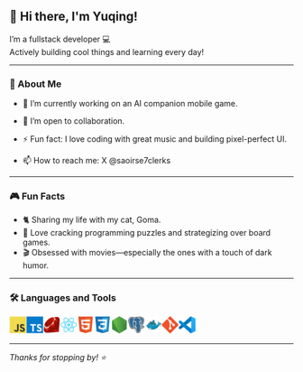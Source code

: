 ## 👋 Hi there, I'm Yuqing!

I’m a fullstack developer 💻   
Actively building cool things and learning every day!

---

### 🚀 About Me

- 🔭 I’m currently working on an AI companion mobile game.
- 👯 I’m open to collaboration.
- ⚡ Fun fact: I love coding with great music and building pixel-perfect UI.

- 📫 How to reach me: X @saoirse7clerks

---

### 🎮 Fun Facts
- 🐈 Sharing my life with my cat, Goma.
- 🧠 Love cracking programming puzzles and strategizing over board games.
- 🎬 Obsessed with movies—especially the ones with a touch of dark humor.

---

### 🛠️ Languages and Tools

<img align="left" alt="JavaScript" width="30px" src="https://raw.githubusercontent.com/devicons/devicon/master/icons/javascript/javascript-original.svg" />
<img align="left" alt="TypeScript" width="30px" src="https://raw.githubusercontent.com/devicons/devicon/master/icons/typescript/typescript-original.svg" />
<img align="left" alt="Ruby" width="30px" src="https://raw.githubusercontent.com/devicons/devicon/master/icons/ruby/ruby-original.svg" />
<img align="left" alt="React" width="30px" src="https://raw.githubusercontent.com/devicons/devicon/master/icons/react/react-original.svg" />
<img align="left" alt="HTML5" width="30px" src="https://raw.githubusercontent.com/devicons/devicon/master/icons/html5/html5-original.svg" />
<img align="left" alt="CSS3" width="30px" src="https://raw.githubusercontent.com/devicons/devicon/master/icons/css3/css3-original.svg" />
<img align="left" alt="Node.js" width="30px" src="https://raw.githubusercontent.com/devicons/devicon/master/icons/nodejs/nodejs-original.svg" />
<img align="left" alt="PostgreSQL" width="30px" src="https://raw.githubusercontent.com/devicons/devicon/master/icons/postgresql/postgresql-original.svg" />
<img align="left" alt="Docker" width="30px" src="https://raw.githubusercontent.com/devicons/devicon/master/icons/docker/docker-original.svg" />
<img align="left" alt="Git" width="30px" src="https://raw.githubusercontent.com/devicons/devicon/master/icons/git/git-original.svg" />
<img align="left" alt="VS Code" width="30px" src="https://raw.githubusercontent.com/devicons/devicon/master/icons/vscode/vscode-original.svg" />

<br><br>

---

_Thanks for stopping by! ⭐_
